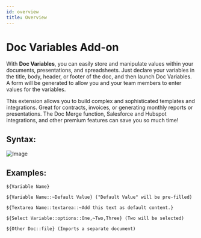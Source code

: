 ```yaml
---
id: overview
title: Overview
---
```


# Doc Variables Add-on

With **Doc Variables**, you can easily store and manipulate values within your documents, presentations, and spreadsheets. Just declare your variables in the title, body, header, or footer of the doc, and then launch Doc Variables. A form will be generated to allow you and your team members to enter values for the variables. 

This extension allows you to build complex and sophisticated templates and integrations. Great for contracts, invoices, or generating monthly reports or presentations. The Doc Merge function, Salesforce and Hubspot integrations, and other premium features can save you so much time!


## Syntax:

![Image](https://uploads-ssl.webflow.com/6191a6481bfe916000691a52/6195b801d25328d824d202e7_Group%208%20(1).svg)

## Examples:
```
${Variable Name}
```
```
${Variable Name::~Default Value} ("Default Value" will be pre-filled)
```
```
${Textarea Name::textarea::~Add this text as default content.}
```
```
${Select Variable::options::One,~Two,Three} (Two will be selected)
```
```
${Other Doc::file} (Imports a separate document)
```
